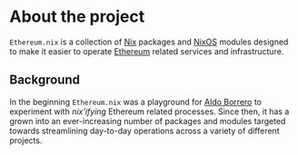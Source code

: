 # About the project

`Ethereum.nix` is a collection of [Nix](https://nixos.org) packages and [NixOS](https://nixos.wiki/wiki/NixOS_modules) modules
designed to make it easier to operate [Ethereum](https://ethereum.org) related services and infrastructure.

## Background

In the beginning `Ethereum.nix` was a playground for [Aldo Borrero](https://aldoborrero.com/) to experiment with _nix'ifying_
Ethereum related processes. Since then, it has a grown into an ever-increasing number of packages and modules targeted towards
streamlining day-to-day operations across a variety of different projects.
